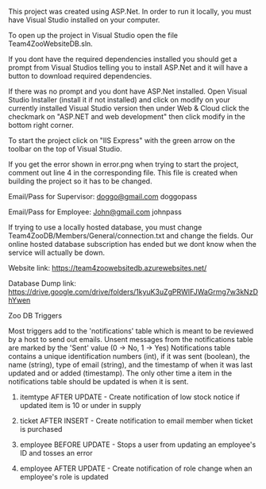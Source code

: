 This project was created using ASP.Net. In order to run it locally, you must have Visual Studio installed on your computer.

To open up the project in Visual Studio open the file Team4ZooWebsiteDB.sln. 

If you dont have the required dependencies installed you should get a prompt from Visual Studios telling you to install ASP.Net and it will have a button to download required dependencies. 

If there was no prompt and you dont have ASP.Net installed. Open Visual Studio Installer (install it if not installed) and click on modify on your currently installed Visual Studio version then under Web & Cloud click the checkmark on "ASP.NET and web development" then click modify in the bottom right corner.

To start the project click on "IIS Express" with the green arrow on the toolbar on the top of Visual Studio.

If you get the error shown in error.png when trying to start the project, comment out line 4 in the corresponding file.
This file is created when building the project so it has to be changed.

Email/Pass for Supervisor:
doggo@gmail.com
doggopass

Email/Pass for Employee:
John@gmail.com
johnpass

If trying to use a locally hosted database, you must change Team4ZooDB/Members/General/connection.txt and change the fields.
Our online hosted database subscription has ended but we dont know when the service will actually be down.

Website link: https://team4zoowebsitedb.azurewebsites.net/

Database Dump link: https://drive.google.com/drive/folders/1kyuK3uZgPRWIFJWaGrmg7w3kNzDhYwen

Zoo DB Triggers

Most triggers add to the 'notifications' table which is meant to be reviewed by a host to send out emails. Unsent messages from the notifications table are marked by the 'Sent' value (0 -> No, 1 -> Yes)
Notifications table contains a unique identification numbers (int), if it was sent (boolean), the name (string), type of email (string), and the timestamp of when it was last updated and or added (timestamp). The only other time a item in the notifications table should be updated is when it is sent.

1. itemtype AFTER UPDATE - Create notification of low stock notice if updated item is 10 or under in supply

2. ticket AFTER INSERT - Create notification to email member when ticket is purchased

3. employee BEFORE UPDATE - Stops a user from updating an employee's ID and tosses an error

4. employee AFTER UPDATE - Create notification of role change when an employee's role is updated
